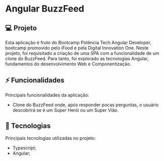 # Angular BuzzFeed

## 💻 Projeto

Esta aplicação é fruto do Bootcamp Potência Tech Angular Developer, bootcamp promovido pelo iFood e pela Digital Innovation One.
Neste projeto, foi requisitado a criação de uma SPA com a funcionalidade de um clone do BuzzFeed. Para tanto, foi explorado as tecnologias Angular, fundamentos do desenvolvimento Web e Componentização.

## ⚡ Funcionalidades

Principais funcionalidades da aplicação:
- Clone do BuzzFeed onde, após responder pocas perguntas, o usuário descobrirá se é um Super Herói ou um Super Vião.

## 🚀 Tecnologias

Principais tecnologias utilizadas no projeto:
- Typescript;
- Angular;
